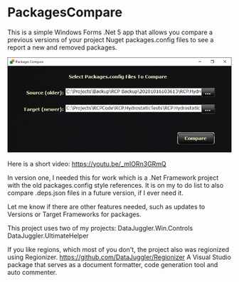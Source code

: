 # PackagesCompare
This is a simple Windows Forms .Net 5 app that allows you compare a previous versions of your project Nuget packages.config files to see a report a new and removed packages.

<img src=https://github.com/DataJuggler/SharedRepo/blob/master/Shared/Images/Screenshot.png>

Here is a short video:
https://youtu.be/_mIORn3GRmQ

In version one, I needed this for work which is a .Net Framework project with the old packages.config style references. It is on my to do list to also compare .deps.json files in a future version, if I ever need it.

Let me know if there are other features needed, such as updates to Versions or Target Frameworks for packages.

This project uses two of my projects:
DataJuggler.Win.Controls<br />
DataJuggler.UltimateHelper

If you like regions, which most of you don't, the project also was regionized using Regionizer.
https://github.com/DataJuggler/Regionizer
A Visual Studio package that serves as a document formatter, code generation tool and auto commenter.


